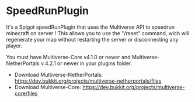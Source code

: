 # SpeedRunPlugin
It's a Spigot speedRunPlugin that uses the Multiverse API to speedrun minecraft on server !
This allows you to use the "/reset" command, wich will regenerate your map without restarting the server or disconnecting any player.

You must have Multiverse-Core v4.1.0 or newer and Multiverse-NetherPortals v.4.2.1 or newer in your plugins folder.

- Download Multiverse-NetherPortals:
    https://dev.bukkit.org/projects/multiverse-netherportals/files
- Download Multiverse-Core:
    https://dev.bukkit.org/projects/multiverse-core/files
